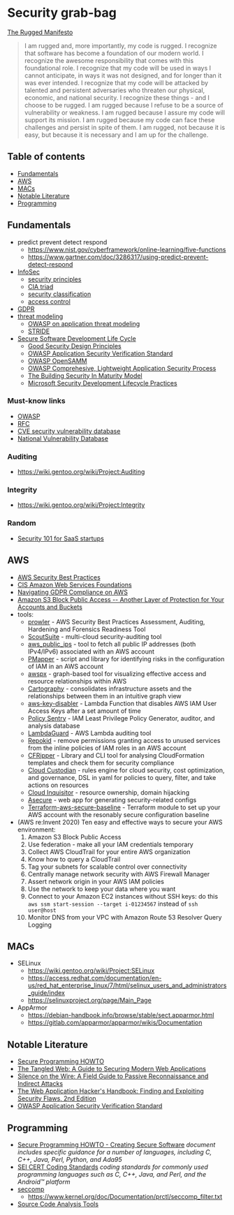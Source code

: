 # Security grab-bag

[The Rugged Manifesto](https://ruggedsoftware.org/)
> I am rugged and, more importantly, my code is rugged.
> I recognize that software has become a foundation of our modern world.
> I recognize the awesome responsibility that comes with this foundational role.
> I recognize that my code will be used in ways I cannot anticipate, in ways it was not designed, and for longer than it was ever intended.
> I recognize that my code will be attacked by talented and persistent adversaries who threaten our physical, economic, and national security.
> I recognize these things - and I choose to be rugged.
> I am rugged because I refuse to be a source of vulnerability or weakness.
> I am rugged because I assure my code will support its mission.
> I am rugged because my code can face these challenges and persist in spite of them.
> I am rugged, not because it is easy, but because it is necessary and I am up for the challenge.


## Table of contents
* [Fundamentals](#fundamentals)
* [AWS](#aws)
* [MACs](#macs)
* [Notable Literature](#notable-literature)
* [Programming](#programming)


## Fundamentals

* predict prevent detect respond
  - https://www.nist.gov/cyberframework/online-learning/five-functions
  - https://www.gartner.com/doc/3286317/using-predict-prevent-detect-respond
* [InfoSec](https://en.wikipedia.org/wiki/Information_security)
  - [security principles](https://dwheeler.com/secure-programs/Secure-Programs-HOWTO/security-principles.html)
  - [CIA triad](https://en.wikipedia.org/wiki/Information_security#Key_concepts)
  - [security classification](https://en.wikipedia.org/wiki/Classified_information)
  - [access control](https://en.wikipedia.org/wiki/Information_security#Access_control)
* [GDPR](https://eur-lex.europa.eu/legal-content/EN/TXT/HTML/?uri=CELEX:32016R0679&from=PL)
* [threat modeling](https://en.wikipedia.org/wiki/Threat_model)
  - [OWASP on application threat modeling](https://www.owasp.org/index.php/Application_Threat_Modeling)
  - [STRIDE](https://en.wikipedia.org/wiki/STRIDE_(security))
* [Secure Software Development Life Cycle](https://www.owasp.org/index.php/OWASP_Secure_Software_Development_Lifecycle_Project)
  - [Good Security Design Principles](https://dwheeler.com/secure-programs/Secure-Programs-HOWTO/follow-good-principles.html)
  - [OWASP Application Security Verification Standard]
  - [OWASP OpenSAMM](https://www.opensamm.org/)
  - [OWASP Comprehesive, Lightweight Application Security Process](https://www.owasp.org/index.php/CLASP_Concepts)
  - [The Building Security In Maturity Model](https://www.bsimm.com/framework.html)
  - [Microsoft Security Development Lifecycle Practices](https://www.microsoft.com/en-us/securityengineering/sdl/practices)

### Must-know links

* [OWASP](https://www.owasp.org/index.php/Main_Page)
* [RFC](https://www.rfc-editor.org/rfc-index.html)
* [CVE security vulnerability database](https://www.cvedetails.com/)
* [National Vulnerability Database](https://nvd.nist.gov/vuln)

### Auditing
* https://wiki.gentoo.org/wiki/Project:Auditing

### Integrity
* https://wiki.gentoo.org/wiki/Project:Integrity

### Random
- [Security 101 for SaaS startups](https://github.com/forter/security-101-for-saas-startups/blob/english/security.md)


## AWS
* [AWS Security Best Practices](https://d1.awsstatic.com/whitepapers/Security/AWS_Security_Best_Practices.pdf)
* [CIS Amazon Web Services Foundations](https://d1.awsstatic.com/whitepapers/compliance/AWS_CIS_Foundations_Benchmark.pdf)
* [Navigating GDPR Compliance on AWS](https://d1.awsstatic.com/whitepapers/compliance/GDPR_Compliance_on_AWS.pdf)
* [Amazon S3 Block Public Access -- Another Layer of Protection for Your Accounts and Buckets](https://aws.amazon.com/blogs/aws/amazon-s3-block-public-access-another-layer-of-protection-for-your-accounts-and-buckets/)
* tools:
  * [prowler](https://github.com/toniblyx/prowler) - AWS Security Best Practices Assessment, Auditing, Hardening and Forensics Readiness Tool
  * [ScoutSuite](https://github.com/nccgroup/ScoutSuite) - multi-cloud security-auditing tool
  * [aws_public_ips](https://github.com/arkadiyt/aws_public_ips) - tool to fetch all public IP addresses (both IPv4/IPv6) associated with an AWS account
  * [PMapper](https://github.com/nccgroup/PMapper) - script and library for identifying risks in the configuration of IAM in an AWS account
  * [awspx](https://github.com/FSecureLABS/awspx) - graph-based tool for visualizing effective access and resource relationships within AWS
  * [Cartography](https://github.com/lyft/cartography) - consolidates infrastructure assets and the relationships between them in an intuitive graph view
  * [aws-key-disabler](https://github.com/te-papa/aws-key-disabler) - Lambda Function that disables AWS IAM User Access Keys after a set amount of time
  * [Policy Sentry](https://github.com/salesforce/policy_sentry) - IAM Least Privilege Policy Generator, auditor, and analysis database
  * [LambdaGuard](https://github.com/Skyscanner/LambdaGuard) - AWS Lambda auditing tool
  * [Repokid](https://github.com/Netflix/repokid) - remove permissions granting access to unused services from the inline policies of IAM roles in an AWS account
  * [CFRipper](https://github.com/Skyscanner/cfripper) - Library and CLI tool for analysing CloudFormation templates and check them for security compliance
  * [Cloud Custodian](https://cloudcustodian.io/) - rules engine for cloud security, cost optimization, and governance, DSL in yaml for policies to query, filter, and take actions on resources
  * [Cloud Inquisitor](https://github.com/RiotGames/cloud-inquisitor) - resource ownership, domain hijacking
  * [Asecure](https://asecure.cloud/) - web app for generating security-related configs
  * [Terraform-aws-secure-baseline](https://github.com/nozaq/terraform-aws-secure-baseline) - Terraform module to set up your AWS account with the resonably secure configuration baseline
* (AWS re:Invent 2020) Ten easy and effective ways to secure your AWS
  environment:
  1. Amazon S3 Block Public Access
  2. Use federation - make all your IAM credentials temporary
  3. Collect AWS CloudTrail for your entire AWS organization
  4. Know how to query a CloudTrail
  5. Tag your subnets for scalable control over connectivity
  6. Centrally manage network security with AWS Firewall Manager
  7. Assert network origin in your AWS IAM policies
  8. Use the network to keep your data where you want
  9. Connect to your Amazon EC2 instances without SSH keys: do this `aws ssm
     start-session --target i-01234567` instead of `ssh user@host`
  10. Monitor DNS from your VPC with Amazon Route 53 Resolver Query Logging


## MACs
* SELinux
  - https://wiki.gentoo.org/wiki/Project:SELinux
  - https://access.redhat.com/documentation/en-us/red_hat_enterprise_linux/7/html/selinux_users_and_administrators_guide/index
  - https://selinuxproject.org/page/Main_Page
* AppArmor
  - https://debian-handbook.info/browse/stable/sect.apparmor.html
  - https://gitlab.com/apparmor/apparmor/wikis/Documentation


## Notable Literature
* [Secure Programming HOWTO](https://dwheeler.com/secure-programs/Secure-Programs-HOWTO/index.html)
* [The Tangled Web: A Guide to Securing Modern Web Applications](http://lcamtuf.coredump.cx/tangled/)
* [Silence on the Wire: A Field Guide to Passive Reconnaissance and Indirect Attacks](http://lcamtuf.coredump.cx/silence.shtml)
* [The Web Application Hacker's Handbook: Finding and Exploiting Security Flaws, 2nd Edition](https://www.wiley.com/en-us/The+Web+Application+Hacker%27s+Handbook%3A+Finding+and+Exploiting+Security+Flaws%2C+2nd+Edition-p-9781118026472)
* [OWASP Application Security Verification Standard]


## Programming
* [Secure Programming HOWTO - Creating Secure Software](https://dwheeler.com/secure-programs/) *document includes specific guidance for a number of languages, including C, C++, Java, Perl, Python, and Ada95*
* [SEI CERT Coding Standards](https://wiki.sei.cmu.edu/confluence/display/seccode/SEI+CERT+Coding+Standards) *coding standards for commonly used programming languages such as C, C++, Java, and Perl, and the Android™ platform*
* [seccomp](https://en.wikipedia.org/wiki/Seccomp)
  - https://www.kernel.org/doc/Documentation/prctl/seccomp_filter.txt
* [Source Code Analysis Tools](https://owasp.org/www-community/Source_Code_Analysis_Tools)


[OWASP Application Security Verification Standard]: https://www.owasp.org/images/d/d4/OWASP_Application_Security_Verification_Standard_4.0-en.pdf
